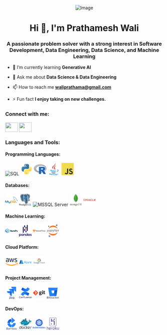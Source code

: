 <p align="center"><img src="https://user-images.githubusercontent.com/74038190/212749447-bfb7e725-6987-49d9-ae85-2015e3e7cc41.gif" alt="Image" /></p>
<h1 align="center">Hi 👋, I'm Prathamesh Wali</h1>
<h3 align="center">A passionate problem solver with a strong interest in Software Development, Data Engineering, Data Science, and Machine Learning</h3>

- 🌱 I’m currently learning **Generative AI**

- 💬 Ask me about **Data Science & Data Engineering**

- 📫 How to reach me **waliprathama@gmail.com**

- ⚡ Fun fact **I enjoy taking on new challenges.**

<h3 align="left">Connect with me:</h3>
<p align="left">
<a href="https://www.linkedin.com/in/prathameshwali/" target="blank"><img align="center" src="https://raw.githubusercontent.com/rahuldkjain/github-profile-readme-generator/master/src/images/icons/Social/linked-in-alt.svg" alt="" height="30" width="40" /></a>
<a href="https://www.instagram.com/prathameshwali/" target="blank"><img align="center" src="https://raw.githubusercontent.com/rahuldkjain/github-profile-readme-generator/master/src/images/icons/Social/instagram.svg" alt="" height="30" width="40" /></a>
</p>

<h3 align="left">Languages and Tools:</h3>
<p align="left">

<div class="programming-languages">
                <h4>Programming Languages:</h4>
                <img src="https://www.svgrepo.com/show/331760/sql-database-generic.svg" alt="SQL" width="40" height="40"/>
                <img src="https://raw.githubusercontent.com/devicons/devicon/master/icons/python/python-original.svg" alt="Python" width="40" height="40"/>
                <img src="https://raw.githubusercontent.com/devicons/devicon/master/icons/r/r-original.svg" alt="R" width="40" height="40"/>
                <img src="https://raw.githubusercontent.com/devicons/devicon/master/icons/java/java-original.svg" alt="Java" width="40" height="40"/>
                <img src="https://raw.githubusercontent.com/devicons/devicon/master/icons/javascript/javascript-original.svg" alt="JavaScript" width="40" height="40"/>
            </div>
<div>
                <h4>Databases:</h4>
                <img src="https://raw.githubusercontent.com/devicons/devicon/master/icons/mysql/mysql-original-wordmark.svg" alt="MySQL" width="40" height="40"/>
                <img src="https://raw.githubusercontent.com/devicons/devicon/master/icons/postgresql/postgresql-original-wordmark.svg" alt="PostgreSQL" width="40" height="40"/>
                <img src="https://www.svgrepo.com/show/303229/microsoft-sql-server-logo.svg" alt="MSSQL Server" width="40" height="40"/>
                <img src="https://raw.githubusercontent.com/devicons/devicon/master/icons/mongodb/mongodb-original-wordmark.svg" alt="MongoDB" width="40" height="40"/>
                <img src="https://raw.githubusercontent.com/devicons/devicon/master/icons/oracle/oracle-original.svg" alt="Oracle" width="40" height="40"/>
            </div>     
<div>
                <h4>Machine Learning:</h4>
                <img src="https://raw.githubusercontent.com/devicons/devicon/master/icons/numpy/numpy-original-wordmark.svg" alt="NumPy" width="40" height="40"/>
                <img src="https://raw.githubusercontent.com/devicons/devicon/master/icons/pandas/pandas-original-wordmark.svg" alt="Pandas" width="40" height="40"/>
                <img src="https://raw.githubusercontent.com/devicons/devicon/master/icons/tensorflow/tensorflow-original-wordmark.svg" alt="Tensorflow" width="40" height="40"/>
                <img src="https://raw.githubusercontent.com/devicons/devicon/master/icons/jupyter/jupyter-original-wordmark.svg" alt="JupyterNotebook" width="40" height="40"/>
            </div>
<div>
                <h4>Cloud Platform:</h4>
                <img src="https://raw.githubusercontent.com/devicons/devicon/master/icons/amazonwebservices/amazonwebservices-original-wordmark.svg" alt="AWS" width="40" height="40"/>
                <img src="https://raw.githubusercontent.com/devicons/devicon/master/icons/azure/azure-original-wordmark.svg" alt="Azure" width="40" height="40"/>
                <img src="https://raw.githubusercontent.com/devicons/devicon/master/icons/googlecloud/googlecloud-original-wordmark.svg" alt="GCP" width="40" height="40"/>
            </div>  
<div>
                <h4>Project Management:</h4>
                <img src="https://raw.githubusercontent.com/devicons/devicon/master/icons/jira/jira-original-wordmark.svg" alt="JIRA" width="40" height="40"/>
                <img src="https://raw.githubusercontent.com/devicons/devicon/master/icons/confluence/confluence-original-wordmark.svg" alt="Confluence" width="40" height="40"/>
                <img src="https://raw.githubusercontent.com/devicons/devicon/master/icons/git/git-original-wordmark.svg" alt="Git" width="40" height="40"/>
                <img src="https://raw.githubusercontent.com/devicons/devicon/master/icons/bitbucket/bitbucket-original-wordmark.svg" alt="BitBucket" width="40" height="40"/>
            </div>
<div>
                <h4>DevOps:</h4>
                <img src="https://raw.githubusercontent.com/devicons/devicon/master/icons/bamboo/bamboo-original-wordmark.svg" alt="Bamboo" width="40" height="40"/>
                <img src="https://raw.githubusercontent.com/devicons/devicon/master/icons/docker/docker-original-wordmark.svg" alt="Docker" width="40" height="40"/>
                <img src="https://raw.githubusercontent.com/devicons/devicon/master/icons/kubernetes/kubernetes-plain-wordmark.svg" alt="Kubernetes" width="40" height="40"/>
                <img src="https://raw.githubusercontent.com/devicons/devicon/master/icons/heroku/heroku-original-wordmark.svg" alt="Heroku" width="40" height="40"/>
            </div>
</p>

<!--<p><img align="left" src="https://github-readme-stats.vercel.app/api/top-langs?username=prathameshwalinu&show_icons=true&locale=en&layout=compact&theme=tokyonight" alt="prathameshwalinu" width=450 /></p>
<br><br><br>
<p><img align="right" src="https://github-readme-streak-stats.herokuapp.com/?user=prathameshwalinu&theme=tokyonight" alt="prathameshwalinu" /></p>
-->

